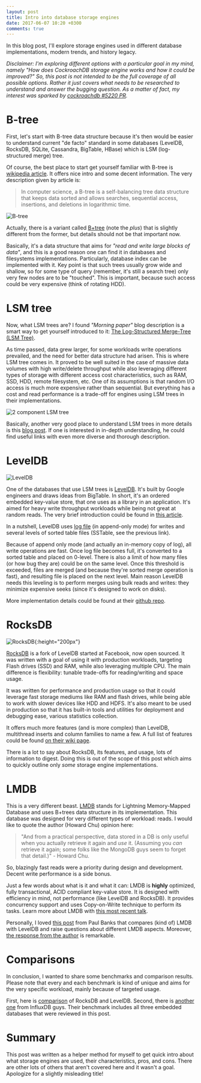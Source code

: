 ```yaml
---
layout: post
title: Intro into database storage engines
date: 2017-06-07 10:20 +0300
comments: true
---
```


In this blog post, I'll explore storage engines used in different database implementations, modern trends, and history legacy.

_Disclaimer: I'm exploring different options with a particular goal in my mind, namely "How does CockroachDB storage engine works and how it could be improved?" So, this post is not intended to be the full coverage of all possible options. Rather it just covers what needs to be researched to understand and answer the bugging question. As a matter of fact, my interest was sparked by [cockroachdb #5220 PR](https://github.com/cockroachdb/cockroach/pull/5220)._

# B-tree

First, let's start with B-tree data structure because it's then would be easier to understand current "de facto" standard in some databases (LevelDB, RocksDB, SQLite, Cassandra, BigTable, HBase) which is LSM (log-structured merge) tree.

Of course, the best place to start get yourself familiar with B-tree is [wikipedia article](https://en.wikipedia.org/wiki/B-tree). It offers nice intro and some decent information. The very description given by article is:
> In computer science, a B-tree is a self-balancing tree data structure that keeps data sorted and allows searches, sequential access, insertions, and deletions in logarithmic time.

![B-tree](http://assets.20bits.com/20080513/b-tree.png)

Actually, there is a variant called [B+tree](https://en.wikipedia.org/wiki/B%2B_tree) (note the _plus_) that is slightly different from the former, but details should not be that important now.

Basically, it's a data structure that aims for _"read and write large blocks of data"_, and this is a good reason one can find it in databases and filesystems implementations. Particularly, database index can be implemented with it. Key point is that such trees usually grow wide and shallow, so for some type of query (remember, it's still a search tree) only very few nodes are to be "touched". This is important, because such access could be very expensive (think of rotating HDD).

# LSM tree

Now, what LSM trees are? I found _"Morning paper"_ blog description is a smart way to get yourself introduced to it: [The Log-Structured Merge-Tree (LSM Tree)](https://blog.acolyer.org/2014/11/26/the-log-structured-merge-tree-lsm-tree/).

As time passed, data grew larger, for some workloads write operations prevailed, and the need for better data structure had arisen. This is where LSM tree comes in. It proved to be well suited in the case of massive data volumes with high write/delete throughput while also leveraging different types of storage with different access cost characteristics, such as RAM, SSD, HDD, remote filesystem, etc. One of its assumptions is that random I/O access is much more expensive rather than sequential. But everything has a cost and read performance is a trade-off for engines using LSM trees in their implementations.

![2 component LSM tree](https://adriancolyer.files.wordpress.com/2014/11/lsm-tree.png?w=600)

Basically, another very good place to understand LSM trees in more details is this [blog post](http://www.benstopford.com/2015/02/14/log-structured-merge-trees/). If one is interested in in-depth understanding, he could find useful links with even more diverse and thorough description.

# LevelDB

![LevelDB](https://s3.amazonaws.com/dailyjs/images/posts/leveldb.png)

One of the databases that use LSM trees is [LevelDB](https://github.com/google/leveldb). It's built by Google engineers and draws ideas from BigTable. In short, it's an ordered embedded key-value store, that one uses as a library in an application. It's aimed for heavy write throughput workloads while being not great at random reads. The very brief introduction could be found in [this article](https://www.igvita.com/2012/02/06/sstable-and-log-structured-storage-leveldb/).

In a nutshell, LevelDB uses [log file](https://en.wikipedia.org/wiki/Write-ahead_logging) (in append-only mode) for writes and several levels of sorted table files (SSTable, see the previous link).

Because of append only mode (and actually an in-memory copy of log), all write operations are fast. Once log file becomes full, it's converted to a sorted table and placed on 0-level. There is also a limit of how many files (or how bug they are) could be on the same level. Once this threshold is exceeded, files are merged (and because they're sorted merge operation is fast), and resulting file is placed on the next level. Main reason LevelDB needs this leveling is to perform merges using bulk reads and writes: they minimize expensive seeks (since it's designed to work on disks).

More implementation details could be found at their [github repo](https://github.com/google/leveldb/blob/master/doc/impl.md).

# RocksDB

![RocksDB](http://rocksdb.org/static/logo.svg){:height="200px"}

[RocksDB](https://github.com/facebook/rocksdb/) is a fork of LevelDB started at Facebook, now open sourced. It was written with a goal of using it with production workloads, targeting Flash drives (SSD) and RAM, while also leveraging multiple CPU. The main difference is flexibility: tunable trade-offs for reading/writing and space usage.

It was written for performance and production usage so that it could leverage fast storage mediums like RAM and flash drives, while being able to work with slower devices like HDD and HDFS. It's also meant to be used in production so that it has built-in tools and utilities for deployment and debugging ease, various statistics collection.

It offers much more features (and is more complex) than LevelDB, multithread inserts and column families to name a few. A full list of features could be found [on their wiki page](https://github.com/facebook/rocksdb/wiki/Features-Not-in-LevelDB).

There is a lot to say about RocksDB, its features, and usage, lots of information to digest. Doing this is out of the scope of this post which aims to quickly outline only _some_ storage engine implementations.

# LMDB

This is a very different beast. [LMDB](https://en.wikipedia.org/wiki/Lightning_Memory-Mapped_Database) stands for Lightning Memory-Mapped Database and uses B+trees data structure in its implementation. This database was designed for very different types of workload: reads. I would like to quote the author (Howard Chu) opinion here:

> "And from a practical perspective, data stored in a DB is only useful when you actually retrieve it again and *use* it. (Assuming you *can* retrieve it again; some folks like the MongoDB guys seem to forget that detail.)" - Howard Chu.

So, blazingly fast reads were a priority during design and development. Decent write performance is a side bonus.

Just a few words about what is it and what it can: LMDB is **highly** optimized, fully transactional, ACID compliant key-value store. It is designed with efficiency in mind, not performance (like LevelDB and RocksDB). It provides concurrency support and uses Copy-on-Write technique to perform its tasks. Learn more about LMDB with [this most recent talk](https://www.infoq.com/presentations/lmdb?utm_source=infoq&utm_medium=QCon_EarlyAccessVideos&utm_campaign=QConLondon2015).

Personally, I loved [this post](https://banksco.de/p/lmdb-the-leveldb-killer.html) from Paul Banks that compares (kind of) LMDB with LevelDB and raise questions about different LMDB aspects. Moreover, [the response from the author](https://symas.com/is-lmdb-a-leveldb-killer/) is remarkable.

# Comparisons

In conclusion, I wanted to share some benchmarks and comparison results. Please note that every and each benchmark is kind of unique and aims for the very specific workload, mainly because of targeted usage.

First, here is [comparison](http://smalldatum.blogspot.ru/2015/04/comparing-leveldb-and-rocksdb-take-2.html) of RocksDB and LevelDB. Second, there is [another one](https://www.influxdata.com/benchmarking-leveldb-vs-rocksdb-vs-hyperleveldb-vs-lmdb-performance-for-influxdb/) from InfluxDB guys. Their benchmark includes all three embedded databases that were reviewed in this post.

# Summary

This post was written as a helper method for myself to get quick intro about what storage engines are used, their characteristics, pros, and cons. There are other lots of others that aren't covered here and it wasn't a goal. Apologize for a slightly misleading title!
